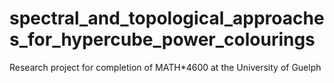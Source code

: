 # spectral_and_topological_approaches_for_hypercube_power_colourings
Research project for completion of MATH*4600 at the University of Guelph
